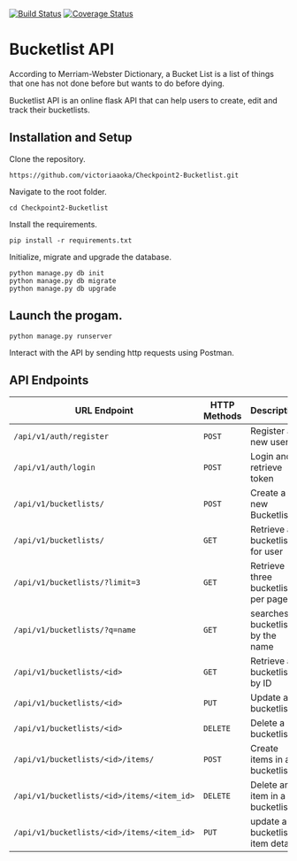 [![Build Status](https://travis-ci.org/victoriaaoka/Checkpoint2-Bucketlist.svg?branch=master)](https://travis-ci.org/victoriaaoka/Checkpoint2-Bucketlist)
[![Coverage Status](https://coveralls.io/repos/github/victoriaaoka/Checkpoint2-Bucketlist/badge.svg?branch=master)](https://coveralls.io/github/victoriaaoka/Checkpoint2-Bucketlist?branch=master)

# Bucketlist API
According to Merriam-Webster Dictionary,  a Bucket List is a list of things that one has not done before but wants to do before dying.

Bucketlist API is an online flask API that can help users to create, edit and track their bucketlists.

## Installation and Setup
Clone the repository.
```
https://github.com/victoriaaoka/Checkpoint2-Bucketlist.git
```
Navigate to the root folder.
```
cd Checkpoint2-Bucketlist
```
Install the requirements.
```
pip install -r requirements.txt
```
Initialize, migrate and upgrade the database.
```
python manage.py db init
python manage.py db migrate
python manage.py db upgrade
```
## Launch the progam.
```
python manage.py runserver
```
Interact with the API by sending http requests using Postman.
## API Endpoints
| URL Endpoint | HTTP Methods | Description |
| -------- | ------------- | --------- |
| `/api/v1/auth/register` | `POST`  | Register a new user|
|  `/api/v1/auth/login` | `POST` | Login and retrieve token|
| `/api/v1/bucketlists/` | `POST` | Create a new Bucketlist |
| `/api/v1/bucketlists/` | `GET` | Retrieve all bucketlists for user |
| `/api/v1/bucketlists/?limit=3` | `GET` | Retrieve three bucketlists per page |
 `/api/v1/bucketlists/?q=name` | `GET` | searches a bucketlist by the name|
| `/api/v1/bucketlists/<id>` | `GET` |  Retrieve a bucketlist by ID|
| `/api/v1/bucketlists/<id>` | `PUT` | Update a bucketlist |
| `/api/v1/bucketlists/<id>` | `DELETE` | Delete a bucketlist |
| `/api/v1/bucketlists/<id>/items/` | `POST` |  Create items in a bucketlist |
| `/api/v1/bucketlists/<id>/items/<item_id>` | `DELETE`| Delete an item in a bucketlist|
| `/api/v1/bucketlists/<id>/items/<item_id>` | `PUT`| update a bucketlist item details|